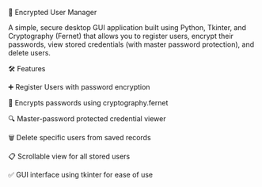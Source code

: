 🔐 Encrypted User Manager


A simple, secure desktop GUI application built using Python, Tkinter, and Cryptography (Fernet) that allows you to register users, encrypt their passwords, view stored credentials (with master password protection), and delete users.


🛠 Features

➕ Register Users with password encryption

🔐 Encrypts passwords using cryptography.fernet

🔍 Master-password protected credential viewer

🗑️ Delete specific users from saved records

📋 Scrollable view for all stored users

✅ GUI interface using tkinter for ease of use
